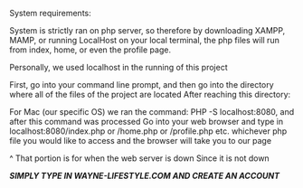 System requirements:

System is strictly ran on php server, so therefore by downloading XAMPP, MAMP, or running LocalHost on your local terminal,
the php files will run from index, home, or even the profile page.

Personally, we used localhost in the running of this project

First, go into your command line prompt, and then go into the directory where all of the files of the project
are located
After reaching this directory:

For Mac (our specific OS) we ran the command: PHP -S localhost:8080, and after this command was processed
Go into your web browser and type in localhost:8080/index.php or /home.php or /profile.php etc. whichever php file 
you would like to access and the browser will take you to our page

^ That portion is for when the web server is down
Since it is not down

***SIMPLY TYPE IN WAYNE-LIFESTYLE.COM AND CREATE AN ACCOUNT***
